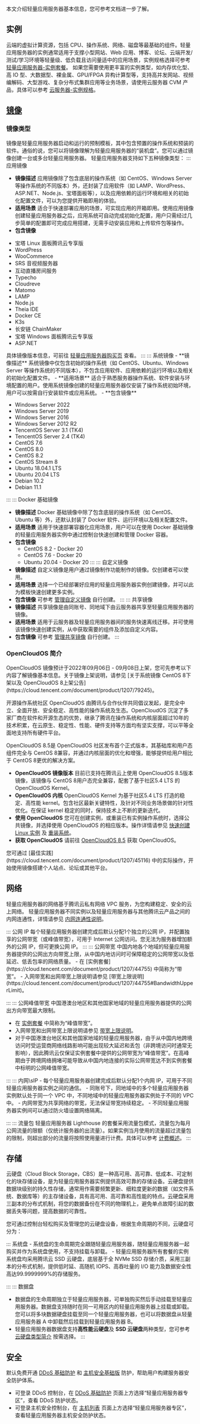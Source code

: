 本文介绍轻量应用服务器基本信息，您可参考文档进一步了解。

## 实例

云端的虚拟计算资源，包括 CPU、操作系统、网络、磁盘等最基础的组件。轻量应用服务器的实例通常适用于支撑小型网站、Web 应用、博客、论坛、云端开发/测试/学习环境等轻量级、低负载且访问量适中的应用场景，实例规格选择可参考 [轻量应用服务器-实例套餐](https://cloud.tencent.com/document/product/1207/44755)。
如果您需要使用更丰富的实例类型，如内存优化型、高 IO 型、大数据型、裸金属、GPU/FPGA 异构计算型等，支持高并发网站、视频编解码、大型游戏、复杂分布式集群应用等业务场景，请使用云服务器 CVM 产品，具体可以参考 [云服务器-实例规格](https://cloud.tencent.com/document/product/213/11518)。

## [镜像](id:OS)

### 镜像类型
镜像是轻量应用服务器启动和运行的预制模板，其中包含预置的操作系统和预装的软件。通俗的说，您可以将镜像理解为轻量应用服务器的“装机盘”。您可以通过镜像创建一台或多台轻量应用服务器。
轻量应用服务器支持如下五种镜像类型：
<dx-tabs>
::: 应用镜像[](id:appOS)
- **镜像描述**
应用镜像除了包含底层的操作系统（如 CentOS、Windows Server 等操作系统的不同版本）外，还封装了应用软件（如 LAMP、WordPress、ASP.NET、Node.js、宝塔面板等），以及应用依赖的运行环境和相关的初始化配置文件，可以为您提供开箱即用的体验。
- **适用场景**
适合于快速部署应用的场景，可实现应用的开箱即用。使用应用镜像创建轻量应用服务器之后，应用系统可自动完成初始化配置，用户只需经过几步简单的配置即可完成应用搭建，无需手动安装应用和上传软件包等操作。
- **包含镜像**
<ul class="params">
<li>宝塔 Linux 面板腾讯云专享版</li>
<li>WordPress</li>
<li>WooCommerce</li>
<li>SRS 音视频服务器</li>
<li>互动直播房间服务</li>
<li>Typecho</li>
<li>Cloudreve</li>
<li>Matomo</li>
<li>LAMP</li>
<li>Node.js</li>
<li>Theia IDE</li>
<li>Docker CE</li>
<li>K3s</li>
<li>长安链 ChainMaker</li>
<li>宝塔 Windows 面板腾讯云专享版</li>
<li>ASP.NET</li>
</ul>
具体镜像版本信息，可前往 <a href="https://buy.cloud.tencent.com/lighthouse?buy_from=lh-doc">轻量应用服务器购买页</a> 查看。
:::
::: 系统镜像
- **镜像描述**
系统镜像中仅包含初始的操作系统（如 CentOS、Ubuntu、Windows Server 等操作系统的不同版本），不包含应用软件、应用依赖的运行环境以及相关的初始化配置文件。 
- **适用场景**
适合于熟悉服务器操作系统、软件安装与环境配置的用户。使用系统镜像创建的轻量应用服务器仅安装了操作系统初始环境，用户可以按需自行安装软件或应用系统。
- **包含镜像**
<ul class="params">
<li>Windows Server 2022</li>
<li>Windows Server 2019</li>
<li>Windows Server 2016</li>
<li>Windows Server 2012 R2</li>
<li>TencentOS Server 3.1 (TK4)</li>
<li>TencentOS Server 2.4 (TK4)</li>
<li>CentOS 7.6</li>
<li>CentOS 8.0</li>
<li>CentOS 8.2</li>
<li>CentOS Stream 8</li>
<li>Ubuntu 18.04.1 LTS</li>
<li>Ubuntu 20.04 LTS</li>
<li>Debian 10.2</li>
<li>Debian 11.1</li>
</ul>

:::
::: Docker 基础镜像[](id:DokcerOS)
- **镜像描述**
Docker 基础镜像中除了包含底层的操作系统（如 CentOS、Ubuntu 等）外，还默认封装了 Docker 软件、运行环境以及相关配置文件。
- **适用场景**
适用于快速部署容器化应用场景，用户可以在使用 Docker 基础镜像的轻量应用服务器实例中通过控制台快速创建和管理 Docker 容器。
- **包含镜像**
  - CentOS 8.2 - Docker 20
  - CentOS 7.6 - Docker 20
  - Ubuntu 20.04 - Docker 20
  :::
  ::: 自定义镜像[](id:customOS)
- **镜像描述**
自定义镜像是用户通过镜像制作功能制作的镜像。仅创建者可以使用。
- **适用场景**
选择一个已经部署好应用的轻量应用服务器实例创建镜像，并可以此为模板快速创建更多实例。
- **包含镜像**
可参考 [管理自定义镜像](https://cloud.tencent.com/document/product/1207/53038) 自行创建。
:::
::: 共享镜像[](id:shareOS)
- **镜像描述**
共享镜像是由同账号、同地域下由云服务器共享至轻量应用服务器的镜像。
- **适用场景**
适用于云服务器及轻量应用服务器间的服务快速离线迁移。并可使用该镜像快速创建实例，从中获取需要的组件及添加自定义内容。
- **包含镜像**
可参考 [管理共享镜像](https://cloud.tencent.com/document/product/1207/63264) 自行创建。
:::
</dx-tabs>

### OpenCloudOS 简介[](id:OpenCloudOS)

<dx-alert infotype="explain" title="">
OpenCloudOS 镜像预计于2022年09月06日 - 09月08日上架，您可先参考以下内容了解镜像基本信息。关于镜像上架说明，请参见 [关于系统镜像 CentOS 8下架以及 OpenCloudOS 8上架公告](https://cloud.tencent.com/document/product/1207/79245)。
</dx-alert>



开源操作系统社区 OpenCloudOS 由腾讯与合作伙伴共同倡议发起，是完全中立、全面开放、安全稳定、高性能的操作系统及生态。OpenCloudOS 沉淀了多家厂商在软件和开源生态的优势，继承了腾讯在操作系统和内核层面超过10年的技术积累，在云原生、稳定性、性能、硬件支持等方面均有坚实支撑，可以平等全面地支持所有硬件平台。

OpenCloudOS 8.5是 OpenCloudOS 社区发布首个正式版本，其基础库和用户态组件完全与 CentOS 8兼容，并通过内核层面的优化和增强，能够提供给用户相比于 CentOS 8更优的解决方案。

- **OpenCloudOS 镜像版本**
目前已支持在腾讯云上使用 OpenCloudOS 8.5版本镜像，该镜像与 CentOS 8用户态完全兼容，配套了基于社区5.4 LTS 的 OpenCloudOS Kernel。
- **OpenCloudOS 内核**
OpenCloudOS Kernel 为基于社区5.4 LTS 打造的稳定、高性能 kernel。包含社区最新关键特性，及针对不同业务场景做的针对性优化。在保证 kernel 稳定的同时，保持技术上不断的更新迭代。
- **使用 OpenCloudOS**
您可在创建实例，或重装已有实例操作系统时，选择公共镜像，并选择使用 OpenCloudOS 的相应版本。操作详情请参见 [快速创建 Linux 实例](https://cloud.tencent.com/document/product/1207/44548) 及 [重装系统](https://cloud.tencent.com/document/product/1207/44576)。
- **获取 OpenCloudOS**
请前往 [OpenCloudOS 8.5](http://mirrors.tencent.com/opencloudos/8.5/isos/) 获取 OpenCloudOS。


<dx-alert infotype="explain" title="">
您可通过 [最佳实践](https://cloud.tencent.com/document/product/1207/45116) 中的实际操作，开始使用镜像搭建个人站点、论坛或其他平台。
</dx-alert>



## 网络

轻量应用服务器的网络基于腾讯云私有网络 VPC 服务，为您构建稳定、安全的云上网络。
<dx-alert infotype="explain" title="">
轻量应用服务器不同实例以及轻量应用服务器与其他腾讯云产品之间的内网连通性，详情请参见 [内网连通性说明](https://cloud.tencent.com/document/product/1207/50103#IntranetUnicom)。
</dx-alert>

<dx-accordion>
::: 公网 IP
每个轻量应用服务器创建完成后默认分配1个独立的公网 IP，并配置独享的公网带宽（或峰值带宽），可用于 Internet 公网访问。您无法为服务器增加额外的公网 IP，但可更换公网 IP。
:::
::: 公网带宽
中国内地各个地域的轻量应用服务器提供的公网出方向带宽上限，从中国内地访问时可保障稳定的公网带宽以及低延迟、低丢包率的网络质量。


<dx-alert infotype="explain" title="">
- 在 [实例套餐](https://cloud.tencent.com/document/product/1207/44755) 中简称为“带宽”。
- 入网带宽和出网带宽上限说明请参见 [带宽上限说明](https://cloud.tencent.com/document/product/1207/44755#BandwidthUpperLimit)。
</dx-alert>

:::
::: 公网峰值带宽
中国港澳台地区和其他国家地域的轻量应用服务器提供的公网出方向带宽最大限制。
<dx-alert infotype="explain" title="">
- 在 [实例套餐](https://cloud.tencent.com/document/product/1207/44755) 中简称为“峰值带宽”。
- 入网带宽和出网带宽上限说明请参见 [带宽上限说明](https://cloud.tencent.com/document/product/1207/44755#BandwidthUpperLimit)。
- 对于中国港澳台地区和其他国家地域的轻量应用服务器，由于从中国内地跨境访问时受运营商网络线路影响可能出现较大延迟和丢包（非跨境访问时通常无影响），因此腾讯云仅保证实例套餐中提供的公网带宽为“峰值带宽”。在高峰期由于跨境网络拥堵可能导致从中国内地连接的实际公网带宽达不到实例套餐中标明的公网峰值带宽。
</dx-alert>
:::
::: 内网\sIP
- 每个轻量应用服务器创建完成后默认分配1个内网 IP，可用于不同轻量应用服务器实例之间的通信。
- 同账号下，同地域中的多个轻量应用服务器实例默认处于同一个 VPC 中，不同地域中的轻量应用服务器实例处于不同的 VPC 中。
- 内网带宽为共享网络的带宽，无法保证带宽持续稳定。
- 不同轻量应用服务器实例间可以通过防火墙设置网络隔离。

:::
::: 流量包
轻量应用服务器 Lighthouse 的套餐采用流量包模式，流量包为每月公网流量的限额（仅统计服务器的出流量）。如果实例当月使用的流量超过流量包的限制，则超出部分的流量将按照使用量进行计费。具体可以参考 [计费概述](https://cloud.tencent.com/document/product/1207/44368)。
:::
</dx-accordion>

## 存储
云硬盘（Cloud Block Storage，CBS）是一种高可用、高可靠、低成本、可定制化的块存储设备，是为轻量应用服务器实例提供高效可靠的存储设备。云硬盘提供数据块级别的持久性存储，通常用作需要频繁更新、细粒度更新的数据（如文件系统、数据库等）的主存储设备，具有高可用、高可靠和高性能的特点。云硬盘采用三副本的分布式机制，将您的数据备份在不同的物理机上，避免单点故障引起的数据丢失等问题，提高数据的可靠性。

您可通过控制台轻松购买及管理您的云硬盘设备，根据生命周期的不同，云硬盘可分为：

<dx-accordion>
::: 系统盘
- 系统盘的生命周期完全跟随轻量应用服务器，随轻量应用服务器一起购买并作为系统盘使用，不支持挂载与卸载。
- 轻量应用服务器所有套餐的实例系统盘均采用腾讯云 SSD 云硬盘，底层基于全 NVMe SSD 存储介质，采用三副本的分布式机制，提供低时延、高随机 IOPS、高吞吐量的 I/O 能力及数据安全性高达99.9999999%的存储服务。

:::
::: 数据盘
- 数据盘的生命周期独立于轻量应用服务器，可单独购买然后手动挂载至轻量应用服务器。数据盘支持随时在同一可用区内的轻量应用服务器上挂载或卸载。您可以将多块数据硬盘挂载至同一个轻量应用服务器，也可以将数据盘从轻量应用服务器 A 中卸载然后挂载到轻量应用服务器 B。
- 轻量应用服务器数据盘支持**高性能云硬盘**及 **SSD 云硬盘**两种类型，您可参考 [云硬盘类型简介](https://cloud.tencent.com/document/product/362/2353#.E4.BA.91.E7.A1.AC.E7.9B.98.E7.B1.BB.E5.9E.8B.E7.AE.80.E4.BB.8B) 按需选择。
:::
</dx-accordion>





## 安全
默认免费开通 [DDoS 基础防护](https://cloud.tencent.com/document/product/1020/31625) 和 [主机安全基础版](https://cloud.tencent.com/document/product/296/2222) 防护，帮助用户构建服务器安全防护体系。
<dx-alert infotype="explain" title="">
- 可登录 DDoS 控制台，在 [DDoS 基础防护](https://console.cloud.tencent.com/ddos/ddos-basic) 页面上方选择“轻量应用服务器专区”，查看 DDoS 防护状态。
- 可登录主机安全控制台，在 [主机列表](https://console.cloud.tencent.com/cwp/asset/machine) 页面上方选择“轻量应用服务器专区”，查看轻量应用服务器主机安全防护状态。
</dx-alert>

